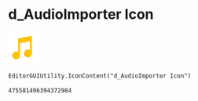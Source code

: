 # d_AudioImporter Icon
![](/img/d_AudioImporter%20Icon.png)

``` CSharp
EditorGUIUtility.IconContent("d_AudioImporter Icon")
```
```
475581496394372984
```

